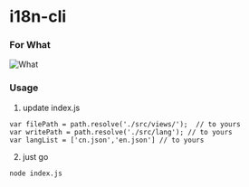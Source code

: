 # i18n-cli

### For What
![What](./src/images/demo.gif)

### Usage
1. update index.js
```
var filePath = path.resolve('./src/views/');  // to yours 
var writePath = path.resolve('./src/lang'); // to yours 
var langList = ['cn.json','en.json'] // to yours 
```
2. just go
```
node index.js
```
